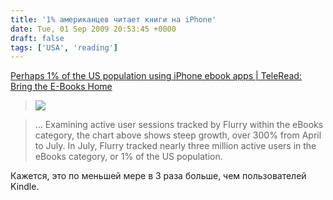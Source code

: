 ```yaml
---
title: '1% американцев читает книги на iPhone'
date: Tue, 01 Sep 2009 20:53:45 +0000
draft: false
tags: ['USA', 'reading']
---
```


[Perhaps 1% of the US population using iPhone ebook apps | TeleRead: Bring the E-Books Home](http://www.teleread.org/2009/09/01/perhaps-1-of-the-us-population-using-iphone-ebook-apps/)

> ![](http://www.teleread.org/wp-content/uploads/2009/09/flurry-julypulse-ebookactiveusers-resized-600.png)

> … Examining active user sessions tracked by Flurry within the eBooks category, the chart above shows steep growth, over 300% from April to July. In July, Flurry tracked nearly three million active users in the eBooks category, or 1% of the US population.

Кажется, это по меньшей мере в 3 раза больше, чем пользователей Kindle.